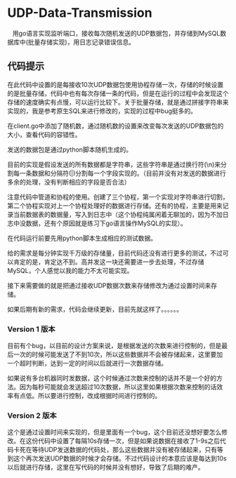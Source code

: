 # UDP-Data-Transmission
    用go语言实现监听端口，接收每次随机发送的UDP数据包，并存储到MySQL数据库中(批量存储实现)，用日志记录错误信息。
## 代码提示

在此代码中设置的是每接收10次UDP数据包使用协程存储一次，存储的时候设置的是批量存储，代码中也有每次存储一条的代码，但是在运行的过程中会发现这个存储的速度确实有点慢，可以运行比较下。关于批量存储，就是通过拼接字符串来实现的，我是参考原生SQL来进行修改的，实现的过程中bug挺多的。

在client.go中添加了随机数，通过随机数的设置来改变每次发送的UDP数据包的大小，查看代码的容错性。

发送的数据包是通过python脚本随机生成的。

目前的实现是假设发送的所有数据都是字符串，这些字符串是通过换行符(\n)来分割每一条数据和分隔符(|)分割每一个字段实现的。（目前并没有对发送的数据进行多余的处理，没有判断相应的字段是否合法）

注意代码中管道和协程的使用。创建了三个协程，第一个实现对字符串进行切割，第二个协程实现对上一个协程处理好的数据进行存储。还有的协程，主要是用来记录当前数据表的数据量，写入到日志中（这个协程纯属闲着无聊加的，因为不加日志中没数据，还有个原因就是练习下go语言操作MySQL的实现）。

在代码运行前要先用python脚本生成相应的测试数据。


给的需求是每分钟实现千万级的存储量，目前代码还没有进行更多的测试，不过可以肯定的是，肯定达不到。高并发这一块还需要进一步去处理，不过存储MySQL，个人感觉以我的能力不太可能实现。

接下来需要做的就是把通过接收UDP数据次数来存储修改为通过设置时间来存储。

如果后期有新的需求，代码会继续更新，目前先就这样了。。。。。。


### Version 1 版本
目前有个bug，以目前的设计方案来说，是根据发送的次数来进行控制的，但是最后一次的时候可能发送了不到10次，所以这些数据并不会被存储起来，这里要加一个超时判断，达到一定的时间以后就进行一次数据存储。

如果说有多台机器同时发数据，这个时候通过次数来控制的话并不是一个好的方法。因为每秒可能就会发送超过10次数据，所以这里如果根据次数来控制的话效率有点低。所以要进行控制，改成根据时间进行控制的。

### Version 2 版本
这个是通过设置时间来实现的，但是里面有一个bug，这个目前还没想好要怎么修改。在这份代码中设置了每隔10s存储一次，但是如果说数据在接收了1-9s之后代码卡死在等待UDP发送数据的代码处，那么这些数据并没有被存储起来，只有等到这个再次发送UDP数据的时候才会存储。不过代码设计的本意应该是每达到10s以后就进行存储，这里在写代码的时候并没有想好，导致了后期的难产。
